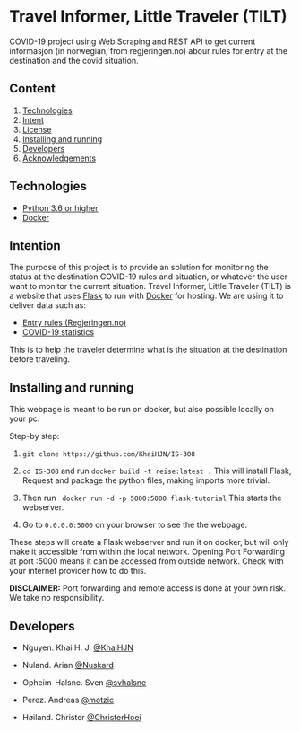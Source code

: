 # Travel Informer, Little Traveler (TILT)

COVID-19 project using Web Scraping and REST API to get current informasjon (in norwegian, from regjeringen.no) abour rules for entry at the destination and the covid situation.

## Content

1. [Technologies](https://github.com/KhaiHJN/IS-308#technologies)
2. [Intent](https://github.com/KhaiHJN/IS-308#intent)
3. [License](https://github.com/KhaiHJN/IS-308#license)
4. [Installing and running](https://github.com/KhaiHJN/IS-308#installing-and-running)
5. [Developers](https://github.com/KhaiHJN/IS-308#developers)
6. [Acknowledgements](https://github.com/KhaiHJN/IS-308#acknowledgements)

## Technologies
+ [Python 3.6 or higher](https://www.python.org/downloads/)
+ [Docker](https://www.docker.com/get-started)

## Intention

The purpose of this project is to provide an solution for monitoring the status at the destination COVID-19 rules and situation, or whatever the user want to monitor the current situation. Travel Informer, Little Traveler (TILT) is a website that uses [Flask](http://flask.pocoo.org/) to run with [Docker](https://www.docker.com/get-started) for hosting. We are using it to deliver data such as:
+ [Entry rules (Regjeringen.no)](https://www.regjeringen.no/no/tema/Koronasituasjonen/id2692388/)
+ [COVID-19 statistics](https://www.worldometers.info/coronavirus/)

This is to help the traveler determine what is the situation at the destination before traveling. 

## Installing and running
This webpage is meant to be run on docker, but also possible locally on your pc. 

Step-by step:

1. ```git clone https://github.com/KhaiHJN/IS-308 ```

2. ```cd IS-308``` and run ```docker build -t reise:latest .``` This will install Flask, Request and package the python files, making imports more trivial.

3. Then run ``` docker run -d -p 5000:5000 flask-tutorial``` This starts the webserver.

4. Go to ``` 0.0.0.0:5000 ``` on your browser to see the the webpage.

These steps will create a Flask webserver and run it on docker, but will only make it accessible from within the local network. Opening Port Forwarding at port :5000 means it can be accessed from outside network. Check with your internet provider how to do this. 

**DISCLAIMER:** Port forwarding and remote access is done at your own risk. We take no responsibility.

## Developers 

+ Nguyen. Khai H. J. [@KhaiHJN](https://github.com/KhaiHJN)

+ Nuland. Arian [@Nuskard](https://github.com/Nuskard)

+ Opheim-Halsne. Sven [@svhalsne](https://github.com/svhalsne)

+ Perez. Andreas [@motzic](https://github.com/motzic)

+ Høiland. Christer [@ChristerHoei](https://github.com/ChristerHoei)

